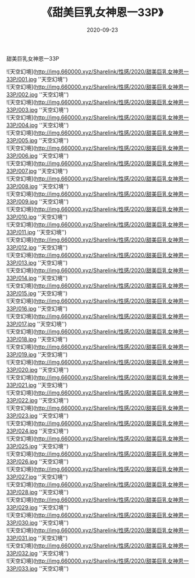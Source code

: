 ﻿---
layout: post
title:  《甜美巨乳女神恩一33P》
date:   2020-09-23
img: http://img.660000.xyz/Sharelink/性感/2020/甜美巨乳女神恩一33P/000.jpg
categories: [美女, 性感, 泳衣]
---

甜美巨乳女神恩一33P



![天空幻境](http://img.660000.xyz/Sharelink/性感/2020/甜美巨乳女神恩一33P/001.jpg ''天空幻境'') <br>
![天空幻境](http://img.660000.xyz/Sharelink/性感/2020/甜美巨乳女神恩一33P/002.jpg ''天空幻境'') <br>
![天空幻境](http://img.660000.xyz/Sharelink/性感/2020/甜美巨乳女神恩一33P/003.jpg ''天空幻境'') <br>
![天空幻境](http://img.660000.xyz/Sharelink/性感/2020/甜美巨乳女神恩一33P/004.jpg ''天空幻境'') <br>
![天空幻境](http://img.660000.xyz/Sharelink/性感/2020/甜美巨乳女神恩一33P/005.jpg ''天空幻境'') <br>
![天空幻境](http://img.660000.xyz/Sharelink/性感/2020/甜美巨乳女神恩一33P/006.jpg ''天空幻境'') <br>
![天空幻境](http://img.660000.xyz/Sharelink/性感/2020/甜美巨乳女神恩一33P/007.jpg ''天空幻境'') <br>
![天空幻境](http://img.660000.xyz/Sharelink/性感/2020/甜美巨乳女神恩一33P/008.jpg ''天空幻境'') <br>
![天空幻境](http://img.660000.xyz/Sharelink/性感/2020/甜美巨乳女神恩一33P/009.jpg ''天空幻境'') <br>
![天空幻境](http://img.660000.xyz/Sharelink/性感/2020/甜美巨乳女神恩一33P/010.jpg ''天空幻境'') <br>
![天空幻境](http://img.660000.xyz/Sharelink/性感/2020/甜美巨乳女神恩一33P/011.jpg ''天空幻境'') <br>
![天空幻境](http://img.660000.xyz/Sharelink/性感/2020/甜美巨乳女神恩一33P/012.jpg ''天空幻境'') <br>
![天空幻境](http://img.660000.xyz/Sharelink/性感/2020/甜美巨乳女神恩一33P/013.jpg ''天空幻境'') <br>
![天空幻境](http://img.660000.xyz/Sharelink/性感/2020/甜美巨乳女神恩一33P/014.jpg ''天空幻境'') <br>
![天空幻境](http://img.660000.xyz/Sharelink/性感/2020/甜美巨乳女神恩一33P/015.jpg ''天空幻境'') <br>
![天空幻境](http://img.660000.xyz/Sharelink/性感/2020/甜美巨乳女神恩一33P/016.jpg ''天空幻境'') <br>
![天空幻境](http://img.660000.xyz/Sharelink/性感/2020/甜美巨乳女神恩一33P/017.jpg ''天空幻境'') <br>
![天空幻境](http://img.660000.xyz/Sharelink/性感/2020/甜美巨乳女神恩一33P/018.jpg ''天空幻境'') <br>
![天空幻境](http://img.660000.xyz/Sharelink/性感/2020/甜美巨乳女神恩一33P/019.jpg ''天空幻境'') <br>
![天空幻境](http://img.660000.xyz/Sharelink/性感/2020/甜美巨乳女神恩一33P/020.jpg ''天空幻境'') <br>
![天空幻境](http://img.660000.xyz/Sharelink/性感/2020/甜美巨乳女神恩一33P/021.jpg ''天空幻境'') <br>
![天空幻境](http://img.660000.xyz/Sharelink/性感/2020/甜美巨乳女神恩一33P/022.jpg ''天空幻境'') <br>
![天空幻境](http://img.660000.xyz/Sharelink/性感/2020/甜美巨乳女神恩一33P/023.jpg ''天空幻境'') <br>
![天空幻境](http://img.660000.xyz/Sharelink/性感/2020/甜美巨乳女神恩一33P/024.jpg ''天空幻境'') <br>
![天空幻境](http://img.660000.xyz/Sharelink/性感/2020/甜美巨乳女神恩一33P/025.jpg ''天空幻境'') <br>
![天空幻境](http://img.660000.xyz/Sharelink/性感/2020/甜美巨乳女神恩一33P/026.jpg ''天空幻境'') <br>
![天空幻境](http://img.660000.xyz/Sharelink/性感/2020/甜美巨乳女神恩一33P/027.jpg ''天空幻境'') <br>
![天空幻境](http://img.660000.xyz/Sharelink/性感/2020/甜美巨乳女神恩一33P/028.jpg ''天空幻境'') <br>
![天空幻境](http://img.660000.xyz/Sharelink/性感/2020/甜美巨乳女神恩一33P/029.jpg ''天空幻境'') <br>
![天空幻境](http://img.660000.xyz/Sharelink/性感/2020/甜美巨乳女神恩一33P/030.jpg ''天空幻境'') <br>
![天空幻境](http://img.660000.xyz/Sharelink/性感/2020/甜美巨乳女神恩一33P/031.jpg ''天空幻境'') <br>
![天空幻境](http://img.660000.xyz/Sharelink/性感/2020/甜美巨乳女神恩一33P/032.jpg ''天空幻境'') <br>
![天空幻境](http://img.660000.xyz/Sharelink/性感/2020/甜美巨乳女神恩一33P/033.jpg ''天空幻境'') <br>